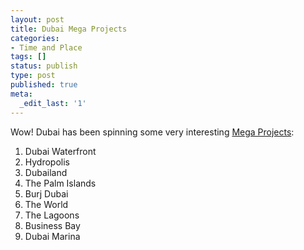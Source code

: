 ```yaml
---
layout: post
title: Dubai Mega Projects
categories:
- Time and Place
tags: []
status: publish
type: post
published: true
meta:
  _edit_last: '1'
---
```

Wow! Dubai has been spinning some very interesting <a href="http://www.dreamsofdubai.com/dubai-mega-projects/">Mega Projects</a>:
<ol>
	<li>Dubai Waterfront</li>
	<li>Hydropolis</li>
	<li>Dubailand</li>
	<li>The Palm Islands</li>
	<li>Burj Dubai</li>
	<li>The World</li>
	<li>The Lagoons</li>
	<li>Business Bay</li>
	<li>Dubai Marina</li>
</ol>
